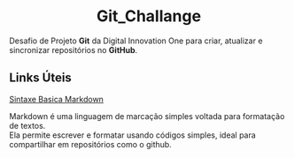 <h1 align="center">
   Git_Challange
</h1>

Desafio de Projeto **Git** da Digital Innovation One para criar, atualizar e sincronizar repositórios no **GitHub**.


## Links Úteis
[Sintaxe Basica Markdown](https://www.markdownguide.org/basic-syntax/)   

Markdown é uma linguagem de marcação simples voltada para formatação de textos.   
Ela permite escrever e formatar usando códigos simples, ideal para compartilhar em repositórios como o github.
